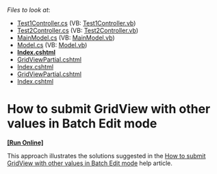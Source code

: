 <!-- default file list -->
*Files to look at*:

* [Test1Controller.cs](./CS/SubmitMultipleValues/Controllers/Test1Controller.cs) (VB: [Test1Controller.vb](./VB/SubmitMultipleValues/Controllers/Test1Controller.vb))
* [Test2Controller.cs](./CS/SubmitMultipleValues/Controllers/Test2Controller.cs) (VB: [Test2Controller.vb](./VB/SubmitMultipleValues/Controllers/Test2Controller.vb))
* [MainModel.cs](./CS/SubmitMultipleValues/Models/MainModel.cs) (VB: [MainModel.vb](./VB/SubmitMultipleValues/Models/MainModel.vb))
* [Model.cs](./CS/SubmitMultipleValues/Models/Model.cs) (VB: [Model.vb](./VB/SubmitMultipleValues/Models/Model.vb))
* **[Index.cshtml](./CS/SubmitMultipleValues/Views/Home/Index.cshtml)**
* [GridViewPartial.cshtml](./CS/SubmitMultipleValues/Views/Test1/GridViewPartial.cshtml)
* [Index.cshtml](./CS/SubmitMultipleValues/Views/Test1/Index.cshtml)
* [GridViewPartial.cshtml](./CS/SubmitMultipleValues/Views/Test2/GridViewPartial.cshtml)
* [Index.cshtml](./CS/SubmitMultipleValues/Views/Test2/Index.cshtml)
<!-- default file list end -->
# How to submit GridView with other values in Batch Edit mode
<!-- run online -->
**[[Run Online]](https://codecentral.devexpress.com/t287473)**
<!-- run online end -->


<p>This approach illustrates the solutions suggested in the <a href="https://www.devexpress.com/Support/Center/p/T289618">How to submit GridView with other values in Batch Edit mode</a> help article.</p>

<br/>


